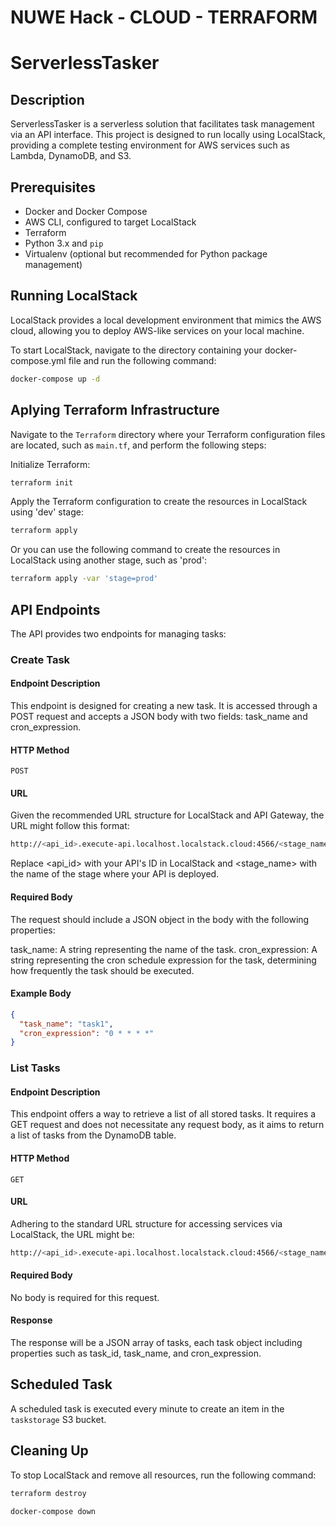 # NUWE Hack - CLOUD - TERRAFORM

# ServerlessTasker

## Description

ServerlessTasker is a serverless solution that facilitates task management via an API interface. This project is designed to run locally using LocalStack, providing a complete testing environment for AWS services such as Lambda, DynamoDB, and S3.

## Prerequisites

- Docker and Docker Compose
- AWS CLI, configured to target LocalStack
- Terraform
- Python 3.x and `pip`
- Virtualenv (optional but recommended for Python package management)

## Running LocalStack

LocalStack provides a local development environment that mimics the AWS cloud, allowing you to deploy AWS-like services on your local machine.

To start LocalStack, navigate to the directory containing your docker-compose.yml file and run the following command:

```bash
docker-compose up -d
```

## Aplying Terraform Infrastructure

Navigate to the `Terraform` directory where your Terraform configuration files are located, such as `main.tf`, and perform the following steps:

Initialize Terraform:

```bash
terraform init
```

Apply the Terraform configuration to create the resources in LocalStack using 'dev' stage:

```bash
terraform apply
```

Or you can use the following command to create the resources in LocalStack using another stage, such as 'prod':

```bash
terraform apply -var 'stage=prod'
```

## API Endpoints

The API provides two endpoints for managing tasks:

### Create Task

#### Endpoint Description

This endpoint is designed for creating a new task. It is accessed through a POST request and accepts a JSON body with two fields: task_name and cron_expression.

#### HTTP Method

`POST`

#### URL

Given the recommended URL structure for LocalStack and API Gateway, the URL might follow this format:

```bash
http://<api_id>.execute-api.localhost.localstack.cloud:4566/<stage_name>/createtask
```

Replace <api_id> with your API's ID in LocalStack and <stage_name> with the name of the stage where your API is deployed.

#### Required Body

The request should include a JSON object in the body with the following properties:

task_name: A string representing the name of the task.
cron_expression: A string representing the cron schedule expression for the task, determining how frequently the task should be executed.

#### Example Body

```json
{
  "task_name": "task1",
  "cron_expression": "0 * * * *"
}
```

### List Tasks

#### Endpoint Description

This endpoint offers a way to retrieve a list of all stored tasks. It requires a GET request and does not necessitate any request body, as it aims to return a list of tasks from the DynamoDB table.

#### HTTP Method

`GET`

#### URL

Adhering to the standard URL structure for accessing services via LocalStack, the URL might be:

```bash
http://<api_id>.execute-api.localhost.localstack.cloud:4566/<stage_name>/listtasks
```

#### Required Body

No body is required for this request.

#### Response

The response will be a JSON array of tasks, each task object including properties such as task_id, task_name, and cron_expression.

## Scheduled Task

A scheduled task is executed every minute to create an item in the `taskstorage` S3 bucket.

## Cleaning Up

To stop LocalStack and remove all resources, run the following command:

```bash
terraform destroy
```

```bash
docker-compose down
```
